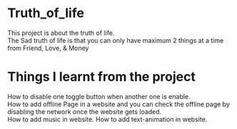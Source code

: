# Truth_of_life
This project is about the truth of life.<br />
The Sad truth of life is that you can only have maximum 2 things at a time from Friend, Love, & Money

# Things I learnt from the project
How to disable one toggle button when another one is enable.<br />
How to add offline Page in a website and you can check the offline page by disabling the network once the website gets loaded.<br />
How to add music in website.
How to add text-animation in website.